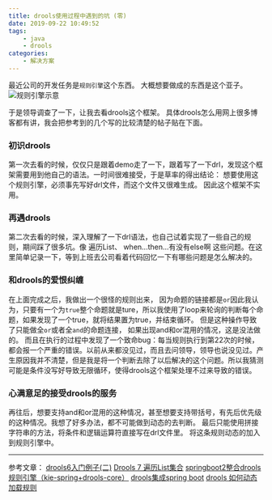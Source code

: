```yaml
---
title: drools使用过程中遇到的坑 (零)
date: 2019-09-22 10:49:52
tags:
	- java
	- drools
categories:
	- 解决方案
---
```

最近公司的开发任务是`规则引擎`这个东西。 大概想要做成的东西是这个亚子。
![规则引擎示意](/规则引擎示意图.png)

于是领导调查了一下，让我去看drools这个框架。
具体drools怎么用网上很多博客都有讲，我会把参考到的几个写的比较清楚的帖子贴在下面。

### 初识drools
第一次去看的时候，仅仅只是跟着demo走了一下，跟着写了一下drl，发现这个框架需要用到他自己的语法。一时间很难接受，于是草率的得出结论： 想要使用这个规则引擎，必须事先写好drl文件，而这个文件又很难生成。 因此这个框架不实用。

### 再遇drools
第二次去看的时候，深入理解了一下drl语法，也自己试着实现了一些自己的规则，期间踩了很多坑。像 遍历List、 when...then...有没有else啊 这些问题。在这里简单记录一下，等到上班去公司看着代码回忆一下有哪些问题是怎么解决的。


### 和drools的爱恨纠缠
在上面完成之后，我做出一个很怪的规则出来， 因为命题的链接都是`or`因此我认为，只要有一个为`true`整个命题就是ture，所以我使用了loop来轮询的判断每个命题，如果发现了一个true，就将结果置为true，并结束循环。
但是这种操作导致了只能做全`or`或者全`and`的命题连接， 如果出现and和or混用的情况，这是没法做的。
而且在执行的过程中发现了一个致命bug：每当规则执行到第22次的时候，都会报一个严重的错误。以前从来都没见过，而且去问领导，领导也说没见过。产生原因我并不清楚，但是我是将一个判断去除了以后解决的这个问题。所以我猜测可能是条件没写好导致无限循环，使得drools这个框架处理不过来导致的错误。

### 心满意足的接受drools的服务
再往后，想要支持and和or混用的这种情况，甚至想要支持带括号，有先后优先级的这种情况。我想了好多办法，都不可能做到动态的去判断。 最后只能使用拼接字符串的方法，将条件和逻辑运算符直接写在drl文件里。 将这条规则动态的加入到规则引擎中。

---
参考文章：
[drools6入门例子(二)](https://blog.csdn.net/mn960mn/article/details/47778423)
[Drools 7 遍历List集合](https://blog.csdn.net/u010952582/article/details/91986942)
[springboot2整合drools规则引擎（kie-spring+drools-core）](https://zhengkai.blog.csdn.net/article/details/98061651)
[drools集成spring boot](https://github.com/ityouknow/drools-examples)
[drools 如何动态加载规则](https://www.jianshu.com/p/371d4a2a5866)




